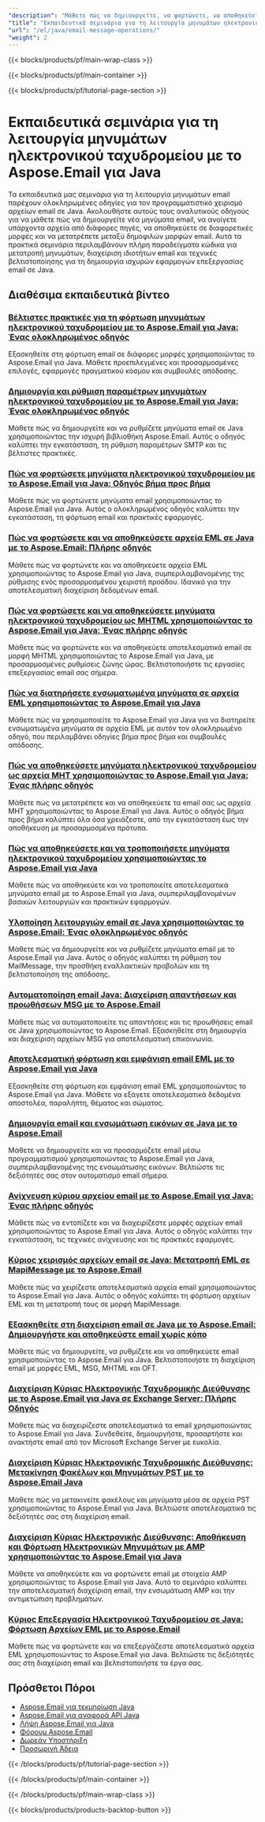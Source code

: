 ```yaml
---
"description": "Μάθετε πώς να δημιουργείτε, να φορτώνετε, να αποθηκεύετε και να μετατρέπετε μηνύματα email μεταξύ μορφών (EML, MSG, MHTML) με αυτά τα σεμινάρια Aspose.Email για Java."
"title": "Εκπαιδευτικά σεμινάρια για τη λειτουργία μηνυμάτων ηλεκτρονικού ταχυδρομείου με το Aspose.Email για Java"
"url": "/el/java/email-message-operations/"
"weight": 2
---
```


{{< blocks/products/pf/main-wrap-class >}}

{{< blocks/products/pf/main-container >}}

{{< blocks/products/pf/tutorial-page-section >}}
# Εκπαιδευτικά σεμινάρια για τη λειτουργία μηνυμάτων ηλεκτρονικού ταχυδρομείου με το Aspose.Email για Java

Τα εκπαιδευτικά μας σεμινάρια για τη λειτουργία μηνυμάτων email παρέχουν ολοκληρωμένες οδηγίες για τον προγραμματιστικό χειρισμό αρχείων email σε Java. Ακολουθήστε αυτούς τους αναλυτικούς οδηγούς για να μάθετε πώς να δημιουργείτε νέα μηνύματα email, να ανοίγετε υπάρχοντα αρχεία από διάφορες πηγές, να αποθηκεύετε σε διαφορετικές μορφές και να μετατρέπετε μεταξύ δημοφιλών μορφών email. Αυτά τα πρακτικά σεμινάρια περιλαμβάνουν πλήρη παραδείγματα κώδικα για μετατροπή μηνυμάτων, διαχείριση ιδιοτήτων email και τεχνικές βελτιστοποίησης για τη δημιουργία ισχυρών εφαρμογών επεξεργασίας email σε Java.

## Διαθέσιμα εκπαιδευτικά βίντεο

### [Βέλτιστες πρακτικές για τη φόρτωση μηνυμάτων ηλεκτρονικού ταχυδρομείου με το Aspose.Email για Java: Ένας ολοκληρωμένος οδηγός](./aspose-email-java-load-emails/)
Εξασκηθείτε στη φόρτωση email σε διάφορες μορφές χρησιμοποιώντας το Aspose.Email για Java. Μάθετε προεπιλεγμένες και προσαρμοσμένες επιλογές, εφαρμογές πραγματικού κόσμου και συμβουλές απόδοσης.

### [Δημιουργία και ρύθμιση παραμέτρων μηνυμάτων ηλεκτρονικού ταχυδρομείου με το Aspose.Email για Java: Ένας ολοκληρωμένος οδηγός](./create-configure-mail-message-aspose-email-java/)
Μάθετε πώς να δημιουργείτε και να ρυθμίζετε μηνύματα email σε Java χρησιμοποιώντας την ισχυρή βιβλιοθήκη Aspose.Email. Αυτός ο οδηγός καλύπτει την εγκατάσταση, τη ρύθμιση παραμέτρων SMTP και τις βέλτιστες πρακτικές.

### [Πώς να φορτώσετε μηνύματα ηλεκτρονικού ταχυδρομείου με το Aspose.Email για Java: Οδηγός βήμα προς βήμα](./aspose-email-java-load-email-tutorial/)
Μάθετε πώς να φορτώνετε μηνύματα email χρησιμοποιώντας το Aspose.Email για Java. Αυτός ο ολοκληρωμένος οδηγός καλύπτει την εγκατάσταση, τη φόρτωση email και πρακτικές εφαρμογές.

### [Πώς να φορτώσετε και να αποθηκεύσετε αρχεία EML σε Java με το Aspose.Email: Πλήρης οδηγός](./load-save-eml-aspose-email-java/)
Μάθετε πώς να φορτώνετε και να αποθηκεύετε αρχεία EML χρησιμοποιώντας το Aspose.Email για Java, συμπεριλαμβανομένης της ρύθμισης ενός προσαρμοσμένου χειριστή προόδου. Ιδανικό για την αποτελεσματική διαχείριση δεδομένων email.

### [Πώς να φορτώσετε και να αποθηκεύσετε μηνύματα ηλεκτρονικού ταχυδρομείου ως MHTML χρησιμοποιώντας το Aspose.Email για Java: Ένας πλήρης οδηγός](./load-save-emails-mhtml-aspose-java/)
Μάθετε πώς να φορτώνετε και να αποθηκεύετε αποτελεσματικά email σε μορφή MHTML χρησιμοποιώντας το Aspose.Email για Java, με προσαρμοσμένες ρυθμίσεις ζώνης ώρας. Βελτιστοποιήστε τις εργασίες επεξεργασίας email σας σήμερα.

### [Πώς να διατηρήσετε ενσωματωμένα μηνύματα σε αρχεία EML χρησιμοποιώντας το Aspose.Email για Java](./aspose-email-java-eml-embedded-messages-preservation/)
Μάθετε πώς να χρησιμοποιείτε το Aspose.Email για Java για να διατηρείτε ενσωματωμένα μηνύματα σε αρχεία EML με αυτόν τον ολοκληρωμένο οδηγό, που περιλαμβάνει οδηγίες βήμα προς βήμα και συμβουλές απόδοσης.

### [Πώς να αποθηκεύσετε μηνύματα ηλεκτρονικού ταχυδρομείου ως αρχεία MHT χρησιμοποιώντας το Aspose.Email για Java: Ένας πλήρης οδηγός](./save-emails-as-mht-using-aspose-email-java/)
Μάθετε πώς να μετατρέπετε και να αποθηκεύετε τα email σας ως αρχεία MHT χρησιμοποιώντας το Aspose.Email για Java. Αυτός ο οδηγός βήμα προς βήμα καλύπτει όλα όσα χρειάζεστε, από την εγκατάσταση έως την αποθήκευση με προσαρμοσμένα πρότυπα.

### [Πώς να αποθηκεύσετε και να τροποποιήσετε μηνύματα ηλεκτρονικού ταχυδρομείου χρησιμοποιώντας το Aspose.Email για Java](./save-modified-emails-aspose-java/)
Μάθετε πώς να αποθηκεύετε και να τροποποιείτε αποτελεσματικά μηνύματα email με το Aspose.Email για Java, συμπεριλαμβανομένων βασικών λειτουργιών και πρακτικών εφαρμογών.

### [Υλοποίηση λειτουργιών email σε Java χρησιμοποιώντας το Aspose.Email: Ένας ολοκληρωμένος οδηγός](./implement-email-features-java-aspose-email/)
Μάθετε πώς να δημιουργείτε και να ρυθμίζετε μηνύματα email με το Aspose.Email για Java. Αυτός ο οδηγός καλύπτει τη ρύθμιση του MailMessage, την προσθήκη εναλλακτικών προβολών και τη βελτιστοποίηση της απόδοσης.

### [Αυτοματοποίηση email Java: Διαχείριση απαντήσεων και προωθήσεων MSG με το Aspose.Email](./email-automation-java-aspose-email-replies-forwards/)
Μάθετε πώς να αυτοματοποιείτε τις απαντήσεις και τις προωθήσεις email σε Java χρησιμοποιώντας το Aspose.Email. Εξασκηθείτε στη δημιουργία και διαχείριση αρχείων MSG για αποτελεσματική επικοινωνία.

### [Αποτελεσματική φόρτωση και εμφάνιση email EML με το Aspose.Email για Java](./load-display-eml-emails-aspose-java/)
Εξασκηθείτε στη φόρτωση και εμφάνιση email EML χρησιμοποιώντας το Aspose.Email για Java. Μάθετε να εξάγετε αποτελεσματικά δεδομένα αποστολέα, παραλήπτη, θέματος και σώματος.

### [Δημιουργία email και ενσωμάτωση εικόνων σε Java με το Aspose.Email](./aspose-email-java-create-embed-images/)
Μάθετε να δημιουργείτε και να προσαρμόζετε email μέσω προγραμματισμού χρησιμοποιώντας το Aspose.Email για Java, συμπεριλαμβανομένης της ενσωμάτωσης εικόνων. Βελτιώστε τις δεξιότητές σας στον αυτοματισμό email σήμερα.

### [Ανίχνευση κύριου αρχείου email με το Aspose.Email για Java: Ένας πλήρης οδηγός](./master-email-file-detection-aspose-java/)
Μάθετε πώς να εντοπίζετε και να διαχειρίζεστε μορφές αρχείων email χρησιμοποιώντας το Aspose.Email για Java. Αυτός ο οδηγός καλύπτει την εγκατάσταση, τις τεχνικές ανίχνευσης και τις πρακτικές εφαρμογές.

### [Κύριος χειρισμός αρχείων email σε Java: Μετατροπή EML σε MapiMessage με το Aspose.Email](./master-email-file-handling-java-aspose-email/)
Μάθετε πώς να χειρίζεστε αποτελεσματικά αρχεία email χρησιμοποιώντας το Aspose.Email για Java. Αυτός ο οδηγός καλύπτει τη φόρτωση αρχείων EML και τη μετατροπή τους σε μορφή MapiMessage.

### [Εξασκηθείτε στη διαχείριση email σε Java με το Aspose.Email: Δημιουργήστε και αποθηκεύστε email χωρίς κόπο](./aspose-email-java-create-save-emails/)
Μάθετε πώς να δημιουργείτε, να ρυθμίζετε και να αποθηκεύετε email χρησιμοποιώντας το Aspose.Email για Java. Βελτιστοποιήστε τη διαχείριση email με μορφές EML, MSG, MHTML και OFT.

### [Διαχείριση Κύριας Ηλεκτρονικής Ταχυδρομικής Διεύθυνσης με το Aspose.Email για Java σε Exchange Server: Πλήρης Οδηγός](./master-email-management-aspose-email-java-exchange-server/)
Μάθετε πώς να διαχειρίζεστε αποτελεσματικά τα email χρησιμοποιώντας το Aspose.Email για Java. Συνδεθείτε, δημιουργήστε, προσαρτήστε και ανακτήστε email από τον Microsoft Exchange Server με ευκολία.

### [Διαχείριση Κύριας Ηλεκτρονικής Ταχυδρομικής Διεύθυνσης: Μετακίνηση Φακέλων και Μηνυμάτων PST με το Aspose.Email Java](./aspose-email-java-move-pst-messages-folders/)
Μάθετε πώς να μετακινείτε φακέλους και μηνύματα μέσα σε αρχεία PST χρησιμοποιώντας το Aspose.Email για Java. Βελτιώστε αποτελεσματικά τις δεξιότητές σας στη διαχείριση email.

### [Διαχείριση Κύριας Ηλεκτρονικής Διεύθυνσης: Αποθήκευση και Φόρτωση Ηλεκτρονικών Μηνυμάτων με AMP χρησιμοποιώντας το Aspose.Email για Java](./aspose-email-java-save-load-amp-emails/)
Μάθετε να αποθηκεύετε και να φορτώνετε email με στοιχεία AMP χρησιμοποιώντας το Aspose.Email για Java. Αυτό το σεμινάριο καλύπτει την αποτελεσματική διαχείριση email, την ενσωμάτωση AMP και την αντιμετώπιση προβλημάτων.

### [Κύριος Επεξεργασία Ηλεκτρονικού Ταχυδρομείου σε Java: Φόρτωση Αρχείων EML με το Aspose.Email](./master-email-processing-java-aspose-email/)
Μάθετε πώς να φορτώνετε και να επεξεργάζεστε αποτελεσματικά αρχεία EML χρησιμοποιώντας το Aspose.Email για Java. Βελτιώστε τις δεξιότητές σας στη διαχείριση email και βελτιστοποιήστε τα έργα σας.

## Πρόσθετοι Πόροι

- [Aspose.Email για τεκμηρίωση Java](https://docs.aspose.com/email/java/)
- [Aspose.Email για αναφορά API Java](https://reference.aspose.com/email/java/)
- [Λήψη Aspose.Email για Java](https://releases.aspose.com/email/java/)
- [Φόρουμ Aspose.Email](https://forum.aspose.com/c/email)
- [Δωρεάν Υποστήριξη](https://forum.aspose.com/)
- [Προσωρινή Άδεια](https://purchase.aspose.com/temporary-license/)

{{< /blocks/products/pf/tutorial-page-section >}}

{{< /blocks/products/pf/main-container >}}

{{< /blocks/products/pf/main-wrap-class >}}

{{< blocks/products/products-backtop-button >}}